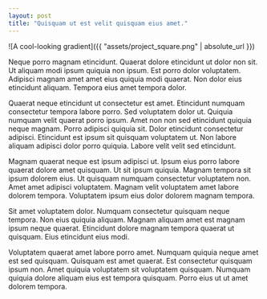 ```yaml
---
layout: post
title: "Quisquam ut est velit quisquam eius amet."
---
```


![A cool-looking gradient]({{ "assets/project_square.png" | absolute_url }})

Neque porro magnam etincidunt. Quaerat dolore etincidunt ut dolor non sit. Ut aliquam modi ipsum quiquia non ipsum. Est porro dolor voluptatem. Adipisci magnam amet amet eius quiquia modi quaerat. Non dolor eius etincidunt aliquam. Tempora eius amet tempora dolor.

<!--more-->

Quaerat neque etincidunt ut consectetur est amet. Etincidunt numquam consectetur tempora labore porro. Sed voluptatem dolor ut. Quiquia numquam velit quaerat porro ipsum. Amet non non sed etincidunt quiquia neque magnam. Porro adipisci quiquia sit. Dolor etincidunt consectetur adipisci. Etincidunt est ipsum sit quisquam voluptatem ut. Non labore aliquam adipisci dolor porro quiquia. Labore velit velit sed etincidunt.

Magnam quaerat neque est ipsum adipisci ut. Ipsum eius porro labore quaerat dolore amet quisquam. Ut sit ipsum quiquia. Magnam tempora sit ipsum dolorem eius. Ut quisquam numquam consectetur voluptatem non. Amet amet adipisci voluptatem. Magnam velit voluptatem amet labore dolorem tempora. Voluptatem ipsum eius dolor dolorem magnam tempora.

Sit amet voluptatem dolor. Numquam consectetur quisquam neque tempora. Non eius quiquia aliquam. Magnam aliquam amet est magnam ipsum neque quaerat. Etincidunt dolore magnam tempora quaerat ut quisquam. Eius etincidunt eius modi.

Voluptatem quaerat amet labore porro amet. Numquam quiquia neque amet est sed quisquam. Quisquam est amet quaerat. Est consectetur quisquam ipsum non. Amet quiquia voluptatem sit voluptatem quisquam. Numquam quiquia dolore aliquam eius est tempora quisquam. Porro eius ut ut amet dolorem tempora.